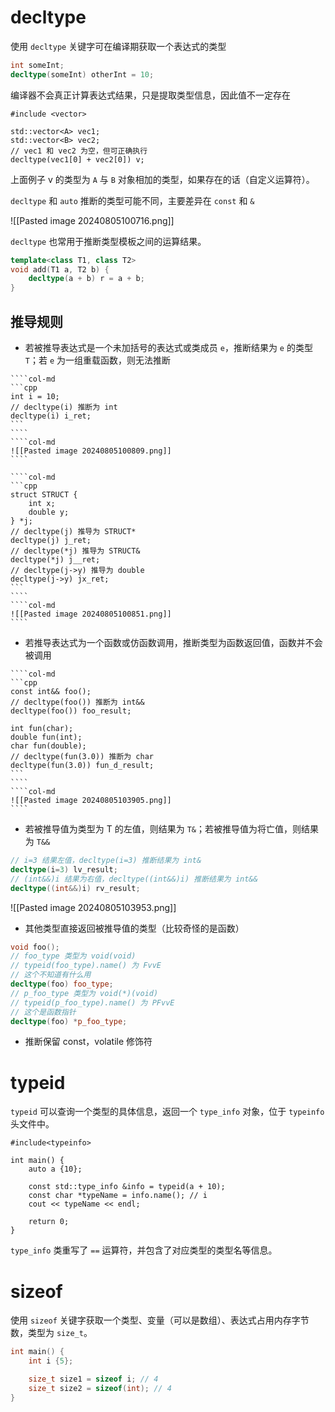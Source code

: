 # decltype

使用 `decltype` 关键字可在编译期获取一个表达式的类型

```cpp
int someInt;
decltype(someInt) otherInt = 10;
```

编译器不会真正计算表达式结果，只是提取类型信息，因此值不一定存在

```run-cpp
#include <vector>

std::vector<A> vec1;
std::vector<B> vec2;
// vec1 和 vec2 为空，但可正确执行
decltype(vec1[0] + vec2[0]) v;
```

上面例子 v 的类型为 `A` 与 `B` 对象相加的类型，如果存在的话（自定义运算符）。

`decltype` 和 `auto` 推断的类型可能不同，主要差异在 `const` 和 `&`

![[Pasted image 20240805100716.png]]

`decltype` 也常用于推断类型模板之间的运算结果。

```c++
template<class T1, class T2>
void add(T1 a, T2 b) {
    decltype(a + b) r = a + b;
}
```
## 推导规则

* 若被推导表达式是一个未加括号的表达式或类成员 `e`，推断结果为 `e` 的类型 `T`；若 `e` 为一组重载函数，则无法推断

`````col
````col-md
```cpp
int i = 10;
// decltype(i) 推断为 int
decltype(i) i_ret;
```
````
````col-md
![[Pasted image 20240805100809.png]]
````
`````
`````col
````col-md
```cpp
struct STRUCT {
    int x;
    double y;
} *j;
// decltype(j) 推导为 STRUCT*
decltype(j) j_ret;
// decltype(*j) 推导为 STRUCT&
decltype(*j) j__ret;
// decltype(j->y) 推导为 double
decltype(j->y) jx_ret;
```
````
````col-md
![[Pasted image 20240805100851.png]]
````
`````

* 若推导表达式为一个函数或仿函数调用，推断类型为函数返回值，函数并不会被调用

`````col
````col-md
```cpp
const int&& foo();
// decltype(foo()) 推断为 int&&
decltype(foo()) foo_result;

int fun(char);
double fun(int);
char fun(double);
// decltype(fun(3.0)) 推断为 char
decltype(fun(3.0)) fun_d_result;
```
````
````col-md
![[Pasted image 20240805103905.png]]
````
`````

* 若被推导值为类型为 T 的左值，则结果为 `T&`；若被推导值为将亡值，则结果为 `T&&`

```c++
// i=3 结果左值，decltype(i=3) 推断结果为 int&
decltype(i=3) lv_result;
// (int&&)i 结果为右值，decltype((int&&)i) 推断结果为 int&&
decltype((int&&)i) rv_result;
```
![[Pasted image 20240805103953.png]]

* 其他类型直接返回被推导值的类型（比较奇怪的是函数）

```c++
void foo();
// foo_type 类型为 void(void)
// typeid(foo_type).name() 为 FvvE
// 这个不知道有什么用
decltype(foo) foo_type;
// p_foo_type 类型为 void(*)(void)
// typeid(p_foo_type).name() 为 PFvvE
// 这个是函数指针
decltype(foo) *p_foo_type;
```

* 推断保留 const，volatile 修饰符
# typeid

`typeid` 可以查询一个类型的具体信息，返回一个 `type_info` 对象，位于 `typeinfo` 头文件中。

```run-cpp
#include<typeinfo>

int main() {
    auto a {10};

    const std::type_info &info = typeid(a + 10);
    const char *typeName = info.name(); // i
    cout << typeName << endl;

    return 0;
}
```

`type_info` 类重写了 `==` 运算符，并包含了对应类型的类型名等信息。
# sizeof

使用 `sizeof` 关键字获取一个类型、变量（可以是数组）、表达式占用内存字节数，类型为 `size_t`。

```c++
int main() {
    int i {5};

    size_t size1 = sizeof i; // 4
    size_t size2 = sizeof(int); // 4
}
```
